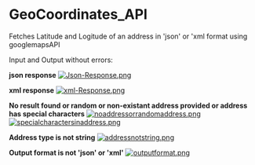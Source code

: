 # GeoCoordinates_API
Fetches Latitude and Logitude of an address in 'json' or 'xml format using googlemapsAPI

Input and Output without errors:

<b>json response</b>
[![Json-Response.png](https://i.postimg.cc/CLnBjd3B/Json-Response.png)](https://postimg.cc/rKcwTyFM)<br/>

<b>xml response</b>
[![xml-Response.png](https://i.postimg.cc/KYGP8y08/xml-Response.png)](https://postimg.cc/0z4MVhgT)<br/>

<b>No result found or random or non-existant address provided or address has special characters</b>
[![noaddressorrandomaddress.png](https://i.postimg.cc/VLwd8WGY/noaddressorrandomaddress.png)](https://postimg.cc/SjZyLCb5)
[![specialcharactersinaddress.png](https://i.postimg.cc/fytjQjB7/specialcharactersinaddress.png)](https://postimg.cc/2LYB4vp3)<br/>

<b>Address type is not string</b>
[![addressnotstring.png](https://i.postimg.cc/rpyqnhwH/addressnotstring.png)](https://postimg.cc/DSDVmPsQ)<br/>

<b>Output format is not 'json' or 'xml'</b>
[![outputformat.png](https://i.postimg.cc/NjzXBr2p/outputformat.png)](https://postimg.cc/18DXKXHq)
